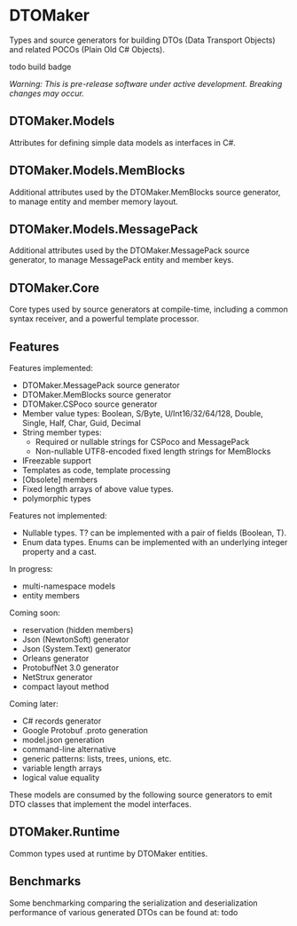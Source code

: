 # DTOMaker

Types and source generators for building DTOs (Data Transport Objects) 
and related POCOs (Plain Old C# Objects).

todo build badge

*Warning: This is pre-release software under active development. Breaking changes may occur.*

## DTOMaker.Models
Attributes for defining simple data models as interfaces in C#.

## DTOMaker.Models.MemBlocks
Additional attributes used by the DTOMaker.MemBlocks source generator, to 
manage entity and member memory layout.

## DTOMaker.Models.MessagePack
Additional attributes used by the DTOMaker.MessagePack source generator, to manage
MessagePack entity and member keys.

## DTOMaker.Core
Core types used by source generators at compile-time, including a common syntax receiver, and a powerful template processor.

## Features

Features implemented:
- DTOMaker.MessagePack source generator
- DTOMaker.MemBlocks source generator
- DTOMaker.CSPoco source generator
- Member value types: Boolean, S/Byte, U/Int16/32/64/128, Double, Single, Half, Char, Guid, Decimal
- String member types:
  - Required or nullable strings for CSPoco and MessagePack
  - Non-nullable UTF8-encoded fixed length strings for MemBlocks
- IFreezable support
- Templates as code, template processing
- [Obsolete] members
- Fixed length arrays of above value types.
- polymorphic types

Features not implemented:
- Nullable types. T? can be implemented with a pair of fields (Boolean, T).
- Enum data types. Enums can be implemented with an underlying integer property and a cast.

In progress:
- multi-namespace models
- entity members

Coming soon:
- reservation (hidden members)
- Json (NewtonSoft) generator
- Json (System.Text) generator
- Orleans generator
- ProtobufNet 3.0 generator
- NetStrux generator
- compact layout method

Coming later:
- C# records generator
- Google Protobuf .proto generation
- model.json generation
- command-line alternative
- generic patterns: lists, trees, unions, etc.
- variable length arrays
- logical value equality

These models are consumed by the following source generators to emit DTO classes that implement the 
model interfaces.

## DTOMaker.Runtime
Common types used at runtime by DTOMaker entities.

## Benchmarks

Some benchmarking comparing the serialization and deserialization performance of various generated DTOs can
be found at: todo